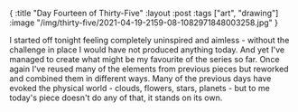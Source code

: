 {
:title "Day Fourteen of Thirty-Five"
:layout :post
:tags ["art", "drawing"]
:image "/img/thirty-five/2021-04-19-2159-08-1082971848003258.jpg"
}

I started off tonight feeling completely uninspired and aimless - without the challenge in place I would have not produced anything today. And yet I've managed to create what might be my favourite of the series so far. Once again I've reused many of the elements from previous pieces but reworked and combined them in different ways. Many of the previous days have evoked the physical world - clouds, flowers, stars, planets - but to me today's piece doesn't do any of that, it stands on its own.
